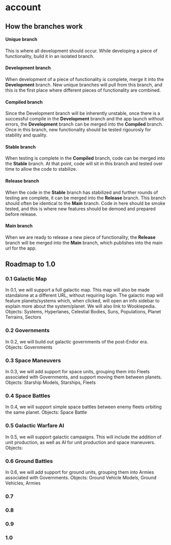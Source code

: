 # account

## How the branches work
#### Unique branch
This is where all development should occur. While developing a piece of functionality, build it in an isolated branch.
#### Development branch
When development of a piece of functionality is complete, merge it into the **Development** branch. New unique branches will pull from this branch, and this is the first place where different pieces of functionality are combined.
#### Compiled branch
Since the Development branch will be inherently unstable, once there is a successful compile in the **Development** branch and the app launch without errors, the **Development** branch can be merged into the **Compiled** branch. Once in this branch, new functionality should be tested rigourosly for stability and quality.
#### Stable branch
When testing is complete in the **Compiled** branch, code can be merged into the **Stable** branch. At that point, code will sit in this branch and tested over time to allow the code to stabilize.
#### Release branch
When the code in the **Stable** branch has stabilized and further rounds of testing are complete, it can be merged into the **Release** branch. This branch should often be identical to the **Main** branch. Code in here should be smoke tested, and this is where new features should be demoed and prepared before release.
#### Main branch
When we are ready to release a new piece of functionality, the **Release** branch will be merged into the **Main** branch, which publishes into the main url for the app.

## Roadmap to 1.0
### 0.1 Galactic Map
In 0.1, we will support a full galactic map. This map will also be made standalone at a different URL, without requiring login.
The galactic map will feature planets/systems which, when clicked, will open an info sidebar to explain more about the system/planet.
We will also link to Wookiepedia.
Objects: Systems, Hyperlanes, Celestial Bodies, Suns, Populations, Planet Terrains, Sectors
### 0.2 Governments
In 0.2, we will build out galactic governments of the post-Endor era.
Objects: Governments
### 0.3 Space Maneuvers
In 0.3, we will add support for space units, grouping them into Fleets associated with Governments, and support moving them between planets.
Objects: Starship Models, Starships, Fleets
### 0.4 Space Battles
In 0.4, we will support simple space battles between enemy fleets orbiting the same planet.
Objects: Space Battle
### 0.5 Galactic Warfare AI
In 0.5, we will support galactic campaigns. This will include the addition of unit production, as well as AI for unit production and space maneuvers.
Objects: 
### 0.6 Ground Battles
In 0.6, we will add support for ground units, grouping them into Armies associated with Governments.
Objects: Ground Vehicle Models, Ground Vehicles, Armies
### 0.7
### 0.8
### 0.9
### 1.0